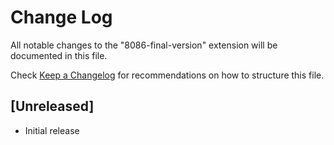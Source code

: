 # Change Log

All notable changes to the "8086-final-version" extension will be documented in this file.

Check [Keep a Changelog](http://keepachangelog.com/) for recommendations on how to structure this file.

## [Unreleased]

- Initial release